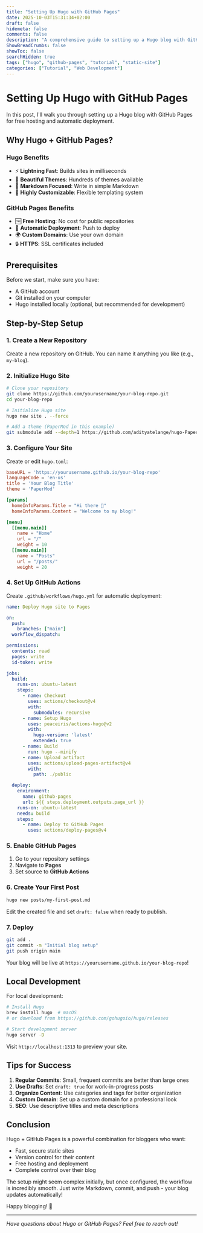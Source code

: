 ```yaml
---
title: "Setting Up Hugo with GitHub Pages"
date: 2025-10-03T15:31:34+02:00
draft: false
hidemeta: false
comments: false
description: "A comprehensive guide to setting up a Hugo blog with GitHub Pages for free hosting"
ShowBreadCrumbs: false
showToc: false
searchHidden: true
tags: ["hugo", "github-pages", "tutorial", "static-site"]
categories: ["Tutorial", "Web Development"]
---
```


# Setting Up Hugo with GitHub Pages

In this post, I'll walk you through setting up a Hugo blog with GitHub Pages for free hosting and automatic deployment.

## Why Hugo + GitHub Pages?

### Hugo Benefits
- ⚡ **Lightning Fast**: Builds sites in milliseconds
- 🎨 **Beautiful Themes**: Hundreds of themes available
- 📝 **Markdown Focused**: Write in simple Markdown
- 🔧 **Highly Customizable**: Flexible templating system

### GitHub Pages Benefits
- 🆓 **Free Hosting**: No cost for public repositories
- 🚀 **Automatic Deployment**: Push to deploy
- 🌍 **Custom Domains**: Use your own domain
- 🔒 **HTTPS**: SSL certificates included

## Prerequisites

Before we start, make sure you have:
- A GitHub account
- Git installed on your computer
- Hugo installed locally (optional, but recommended for development)

## Step-by-Step Setup

### 1. Create a New Repository

Create a new repository on GitHub. You can name it anything you like (e.g., `my-blog`).

### 2. Initialize Hugo Site

```bash
# Clone your repository
git clone https://github.com/yourusername/your-blog-repo.git
cd your-blog-repo

# Initialize Hugo site
hugo new site . --force

# Add a theme (PaperMod in this example)
git submodule add --depth=1 https://github.com/adityatelange/hugo-PaperMod.git themes/PaperMod
```

### 3. Configure Your Site

Create or edit `hugo.toml`:

```toml
baseURL = 'https://yourusername.github.io/your-blog-repo'
languageCode = 'en-us'
title = 'Your Blog Title'
theme = 'PaperMod'

[params]
  homeInfoParams.Title = "Hi there 👋"
  homeInfoParams.Content = "Welcome to my blog!"

[menu]
  [[menu.main]]
    name = "Home"
    url = "/"
    weight = 10
  [[menu.main]]
    name = "Posts"
    url = "/posts/"
    weight = 20
```

### 4. Set Up GitHub Actions

Create `.github/workflows/hugo.yml` for automatic deployment:

```yaml
name: Deploy Hugo site to Pages

on:
  push:
    branches: ["main"]
  workflow_dispatch:

permissions:
  contents: read
  pages: write
  id-token: write

jobs:
  build:
    runs-on: ubuntu-latest
    steps:
      - name: Checkout
        uses: actions/checkout@v4
        with:
          submodules: recursive
      - name: Setup Hugo
        uses: peaceiris/actions-hugo@v2
        with:
          hugo-version: 'latest'
          extended: true
      - name: Build
        run: hugo --minify
      - name: Upload artifact
        uses: actions/upload-pages-artifact@v4
        with:
          path: ./public

  deploy:
    environment:
      name: github-pages
      url: ${{ steps.deployment.outputs.page_url }}
    runs-on: ubuntu-latest
    needs: build
    steps:
      - name: Deploy to GitHub Pages
        uses: actions/deploy-pages@v4
```

### 5. Enable GitHub Pages

1. Go to your repository settings
2. Navigate to **Pages**
3. Set source to **GitHub Actions**

### 6. Create Your First Post

```bash
hugo new posts/my-first-post.md
```

Edit the created file and set `draft: false` when ready to publish.

### 7. Deploy

```bash
git add .
git commit -m "Initial blog setup"
git push origin main
```

Your blog will be live at `https://yourusername.github.io/your-blog-repo`!

## Local Development

For local development:

```bash
# Install Hugo
brew install hugo  # macOS
# or download from https://github.com/gohugoio/hugo/releases

# Start development server
hugo server -D
```

Visit `http://localhost:1313` to preview your site.

## Tips for Success

1. **Regular Commits**: Small, frequent commits are better than large ones
2. **Use Drafts**: Set `draft: true` for work-in-progress posts
3. **Organize Content**: Use categories and tags for better organization
4. **Custom Domain**: Set up a custom domain for a professional look
5. **SEO**: Use descriptive titles and meta descriptions

## Conclusion

Hugo + GitHub Pages is a powerful combination for bloggers who want:
- Fast, secure static sites
- Version control for their content
- Free hosting and deployment
- Complete control over their blog

The setup might seem complex initially, but once configured, the workflow is incredibly smooth. Just write Markdown, commit, and push - your blog updates automatically!

Happy blogging! 🚀

---

*Have questions about Hugo or GitHub Pages? Feel free to reach out!*


